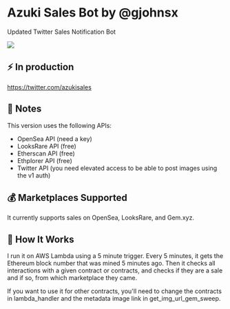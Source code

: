 # Azuki Sales Bot by @gjohnsx
<p>Updated Twitter Sales Notification Bot</p>
<img src="https://i.imgur.com/nfyA4C7.png">


## ⚡️ In production
<a href="https://twitter.com/azukisales" target="blank">https://twitter.com/azukisales</a>

## 📝 Notes
This version uses the following APIs:
- OpenSea API (need a key)
- LooksRare API (free)
- Etherscan API (free)
- Ethplorer API (free)
- Twitter API (you need elevated access to be able to post images using the v1 auth)

## 💰 Marketplaces Supported
It currently supports sales on OpenSea, LooksRare, and Gem.xyz.

## 🤖 How It Works
I run it on AWS Lambda using a 5 minute trigger. Every 5 minutes, it gets the Ethereum block number that was mined 5 minutes ago. Then it checks all interactions with a given contract or contracts, and checks if they are a sale and if so, from which marketplace they came.

If you want to use it for other contracts, you'll need to change the contracts in lambda_handler and the metadata image link in get_img_url_gem_sweep.
